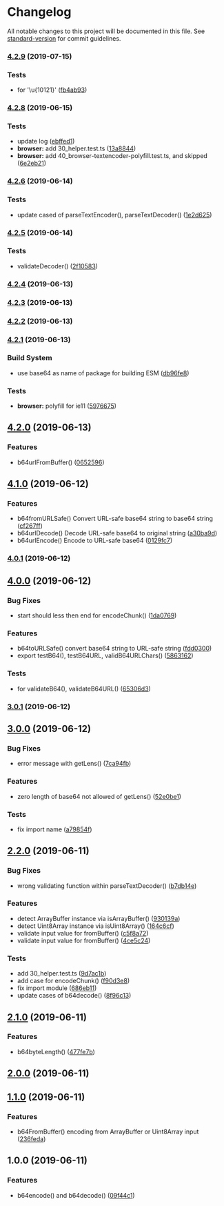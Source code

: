# Changelog

All notable changes to this project will be documented in this file. See [standard-version](https://github.com/conventional-changelog/standard-version) for commit guidelines.

### [4.2.9](https://github.com/waitingsong/base64/compare/v4.2.8...v4.2.9) (2019-07-15)


### Tests

* for '\u{10121}' ([fb4ab93](https://github.com/waitingsong/base64/commit/fb4ab93))



### [4.2.8](https://github.com/waitingsong/base64/compare/v4.2.6...v4.2.8) (2019-06-15)


### Tests

* update log ([ebffed1](https://github.com/waitingsong/base64/commit/ebffed1))
* **browser:** add 30_helper.test.ts ([13a8844](https://github.com/waitingsong/base64/commit/13a8844))
* **browser:** add 40_browser-textencoder-polyfill.test.ts, and skipped ([6e2eb21](https://github.com/waitingsong/base64/commit/6e2eb21))



### [4.2.6](https://github.com/waitingsong/base64/compare/v4.2.5...v4.2.6) (2019-06-14)


### Tests

* update cased of parseTextEncoder(), parseTextDecoder() ([1e2d625](https://github.com/waitingsong/base64/commit/1e2d625))



### [4.2.5](https://github.com/waitingsong/base64/compare/v4.2.4...v4.2.5) (2019-06-14)


### Tests

* validateDecoder() ([2f10583](https://github.com/waitingsong/base64/commit/2f10583))



### [4.2.4](https://github.com/waitingsong/base64/compare/v4.2.3...v4.2.4) (2019-06-13)



### [4.2.3](https://github.com/waitingsong/base64/compare/v4.2.2...v4.2.3) (2019-06-13)



### [4.2.2](https://github.com/waitingsong/base64/compare/v4.2.1...v4.2.2) (2019-06-13)



### [4.2.1](https://github.com/waitingsong/base64/compare/v4.2.0...v4.2.1) (2019-06-13)


### Build System

* use base64 as name of package for building ESM ([db96fe8](https://github.com/waitingsong/base64/commit/db96fe8))


### Tests

* **browser:** polyfill for ie11 ([5976675](https://github.com/waitingsong/base64/commit/5976675))



## [4.2.0](https://github.com/waitingsong/base64/compare/v4.1.0...v4.2.0) (2019-06-13)


### Features

* b64urlFromBuffer() ([0652596](https://github.com/waitingsong/base64/commit/0652596))



## [4.1.0](https://github.com/waitingsong/base64/compare/v4.0.1...v4.1.0) (2019-06-12)


### Features

* b64fromURLSafe() Convert URL-safe base64 string to base64 string ([cf267ff](https://github.com/waitingsong/base64/commit/cf267ff))
* b64urlDecode() Decode URL-safe base64 to original string ([a30ba9d](https://github.com/waitingsong/base64/commit/a30ba9d))
* b64urlEncode() Encode to URL-safe base64 ([0129fc7](https://github.com/waitingsong/base64/commit/0129fc7))



### [4.0.1](https://github.com/waitingsong/base64/compare/v4.0.0...v4.0.1) (2019-06-12)



## [4.0.0](https://github.com/waitingsong/base64/compare/v3.0.1...v4.0.0) (2019-06-12)


### Bug Fixes

* start should less then end for encodeChunk() ([1da0769](https://github.com/waitingsong/base64/commit/1da0769))


### Features

* b64toURLSafe() convert base64 string to URL-safe string ([fdd0300](https://github.com/waitingsong/base64/commit/fdd0300))
* export testB64(), testB64URL, validB64URLChars() ([5863162](https://github.com/waitingsong/base64/commit/5863162))


### Tests

* for validateB64(), validateB64URL() ([65306d3](https://github.com/waitingsong/base64/commit/65306d3))



### [3.0.1](https://github.com/waitingsong/base64/compare/v3.0.0...v3.0.1) (2019-06-12)



## [3.0.0](https://github.com/waitingsong/base64/compare/v2.2.0...v3.0.0) (2019-06-12)


### Bug Fixes

* error message with getLens() ([7ca94fb](https://github.com/waitingsong/base64/commit/7ca94fb))


### Features

* zero length of base64 not allowed of getLens() ([52e0be1](https://github.com/waitingsong/base64/commit/52e0be1))


### Tests

* fix import name ([a79854f](https://github.com/waitingsong/base64/commit/a79854f))



## [2.2.0](https://github.com/waitingsong/base64/compare/v2.1.0...v2.2.0) (2019-06-11)


### Bug Fixes

* wrong validating function within parseTextDecoder() ([b7db14e](https://github.com/waitingsong/base64/commit/b7db14e))


### Features

* detect ArrayBuffer instance via isArrayBuffer() ([930139a](https://github.com/waitingsong/base64/commit/930139a))
* detect Uint8Array instance via isUint8Array() ([164c6cf](https://github.com/waitingsong/base64/commit/164c6cf))
* validate input value for fromBuffer() ([c5f8a72](https://github.com/waitingsong/base64/commit/c5f8a72))
* validate input value for fromBuffer() ([4ce5c24](https://github.com/waitingsong/base64/commit/4ce5c24))


### Tests

* add 30_helper.test.ts ([9d7ac1b](https://github.com/waitingsong/base64/commit/9d7ac1b))
* add case for encodeChunk() ([f90d3e8](https://github.com/waitingsong/base64/commit/f90d3e8))
* fix import module ([686eb11](https://github.com/waitingsong/base64/commit/686eb11))
* update cases of b64decode() ([8f96c13](https://github.com/waitingsong/base64/commit/8f96c13))



## [2.1.0](https://github.com/waitingsong/base64/compare/v2.0.0...v2.1.0) (2019-06-11)


### Features

* b64byteLength() ([477fe7b](https://github.com/waitingsong/base64/commit/477fe7b))



## [2.0.0](https://github.com/waitingsong/base64/compare/v1.1.0...v2.0.0) (2019-06-11)



## [1.1.0](https://github.com/waitingsong/base64/compare/v1.0.0...v1.1.0) (2019-06-11)


### Features

* b64FromBuffer() encoding from ArrayBuffer or Uint8Array input ([236feda](https://github.com/waitingsong/base64/commit/236feda))



## 1.0.0 (2019-06-11)


### Features

* b64encode() and b64decode() ([09f44c1](https://github.com/waitingsong/base64/commit/09f44c1))
